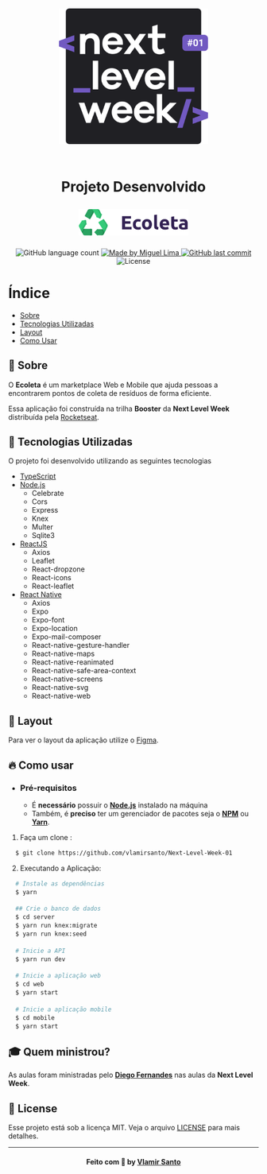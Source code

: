 <h1 align="center">
    <img alt="Logo" title="#logo" width="300px" src=".github/logoNLW01.svg" />
    <br /><br />
    <p align="center">Projeto Desenvolvido</p>
    <img alt="Ecoleta" title="Ecoleta" src=".github/ecoleta.svg" width="220px" />
</h1>

<p align="center">
  <img alt="GitHub language count" src="https://img.shields.io/github/languages/count/vlamirsanto/Next-Level-Week-01?color=%2304D361">
	
  <a href="https://www.linkedin.com/in/vlamirsanto/">
    <img alt="Made by Miguel Lima" src="https://img.shields.io/badge/made%20by-vlamirsanto-%2304D361">
  </a>

  <a href="https://github.com/vlamirsanto/Next-Level-Week-01/commits/master">
    <img alt="GitHub last commit" src="https://img.shields.io/github/last-commit/vlamirsanto/Next-Level-Week-01">
  </a>

  <img alt="License" src="https://img.shields.io/badge/license-MIT-brightgreen">
   <a href="https://github.com/vlamirsanto/Next-Level-Week-01">
  </a>
</p>

# Índice

- [Sobre](#sobre)
- [Tecnologias Utilizadas](#tecnologias-utilizadas)
- [Layout](#layout)
- [Como Usar](#como-usar)

<a id="sobre"></a>

## :bookmark: Sobre

O <strong>Ecoleta</strong> é um marketplace Web e Mobile que ajuda pessoas a encontrarem pontos de coleta de resíduos de forma eficiente.

Essa aplicação foi construída na trilha <strong>Booster</strong> da <strong>Next Level Week</strong> distribuída pela [Rocketseat](https://rocketseat.com.br/).

<a id="tecnologias-utilizadas"></a>

## :rocket: Tecnologias Utilizadas

O projeto foi desenvolvido utilizando as seguintes tecnologias

- [TypeScript](https://www.typescriptlang.org/)
- [Node.js](https://nodejs.org/en/)<br>
  - Celebrate
  - Cors
  - Express
  - Knex
  - Multer
  - Sqlite3
- [ReactJS](https://reactjs.org/)<br>
  - Axios
  - Leaflet
  - React-dropzone
  - React-icons
  - React-leaflet
- [React Native](https://reactnative.dev/) <br>
  - Axios
  - Expo
  - Expo-font
  - Expo-location
  - Expo-mail-composer
  - React-native-gesture-handler
  - React-native-maps
  - React-native-reanimated
  - React-native-safe-area-context
  - React-native-screens
  - React-native-svg
  - React-native-web

<a id="layout"></a>

## 🔖 Layout

Para ver o layout da aplicação utilize o [Figma](https://www.figma.com/file/1SxgOMojOB2zYT0Mdk28lB/).

<a id="como-usar"></a>

## :fire: Como usar

- ### **Pré-requisitos**

  - É **necessário** possuir o **[Node.js](https://nodejs.org/en/)** instalado na máquina
  - Também, é **preciso** ter um gerenciador de pacotes seja o **[NPM](https://www.npmjs.com/)** ou **[Yarn](https://yarnpkg.com/)**.

1. Faça um clone :

```sh
  $ git clone https://github.com/vlamirsanto/Next-Level-Week-01
```

2. Executando a Aplicação:

```sh
  # Instale as dependências
  $ yarn

  ## Crie o banco de dados
  $ cd server
  $ yarn run knex:migrate
  $ yarn run knex:seed

  # Inicie a API
  $ yarn run dev

  # Inicie a aplicação web
  $ cd web
  $ yarn start

  # Inicie a aplicação mobile
  $ cd mobile
  $ yarn start
```

## :mortar_board: Quem ministrou?

As aulas foram ministradas pelo **[Diego Fernandes](https://github.com/diego3g)** nas aulas da **Next Level Week**.

## :memo: License

Esse projeto está sob a licença MIT. Veja o arquivo [LICENSE](LICENSE.md) para mais detalhes.

---

<h4 align="center">
    Feito com 💜 by <a href="https://www.linkedin.com/in/vlamirsanto" target="_blank">Vlamir Santo</a>
</h4>
